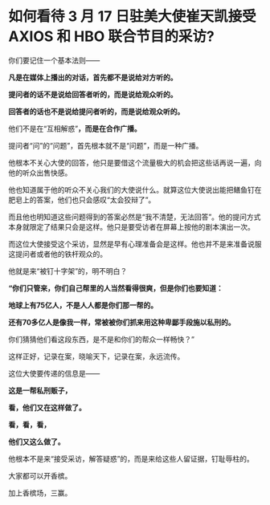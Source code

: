 # 如何看待 3 月 17 日驻美大使崔天凯接受 AXIOS 和 HBO 联合节目的采访?

你们要记住一个基本法则——

**凡是在媒体上播出的对话，首先都不是说给对方听的。**

**提问者的话不是说给回答者听的，而是说给观众听的。**

**回答者的话也不是说给提问者听的，而是说给观众听的。**

他们不是在“互相解惑”**，**而是在**合作广播。**

提问者“问”的“问题”，首先根本就不是“问题”，而是一种广播。

他根本不关心大使的回答，他只是要借这个流量极大的机会把这些话再说一遍，向他的听众出售快感。

他也知道属于他的听众不关心我们的大使说什么。就算这位大使说出能把鳝鱼钉在肥皂上的答案，他们也只会感叹“太会狡辩了”。

而且他也明知道这些问题得到的答案必然是“我不清楚，无法回答”。他的提问方式本身就限定了结果只会是这样。他只是要受访者在屏幕上按他的剧本演出一次。

而这位大使接受这个采访，显然是早有心理准备会是这样。他也并不是来准备说服这提问者或者他的铁杆观众的。

他就是来“被钉十字架”的，明不明白？

**“你们只管来，你们自己帮里的人当然看得很爽，但是你们也要知道：**

**地球上有75亿人，不是人人都是你们那一帮的。**

**还有70多亿人是像我一样，常被被你们抓来用这种卑鄙手段施以私刑的。**

你们猜猜他们看这段东西，是不是和你们的帮众一样畅快？”

这样正好，记录在案，晓喻天下，记录在案，永远流传。

  


这位大使要传递的信息是——

**这是一帮私刑贩子，**

**看，他们又在这样做了。**

**看，看，看，**

**他们又这么做了。**

他根本不是来“接受采访，解答疑惑”的，而是来给这些人留证据，钉耻辱柱的。

大家都可以开香槟。

加上香槟场，三赢。



